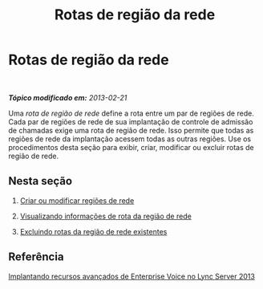 ﻿---
title: Rotas de região da rede
TOCTitle: Rotas de região da rede
ms:assetid: 32da29aa-7612-48fa-a983-72a821651aa3
ms:mtpsurl: https://technet.microsoft.com/pt-br/library/JJ688018(v=OCS.15)
ms:contentKeyID: 49886169
ms.date: 05/19/2016
mtps_version: v=OCS.15
ms.translationtype: HT
---

# Rotas de região da rede

 

_**Tópico modificado em:** 2013-02-21_

Uma *rota de região de rede* define a rota entre um par de regiões de rede. Cada par de regiões de rede de sua implantação de controle de admissão de chamadas exige uma rota de região de rede. Isso permite que todas as regiões de rede da implantação acessem todas as outras regiões. Use os procedimentos desta seção para exibir, criar, modificar ou excluir rotas de região de rede.

## Nesta seção

1.  [Criar ou modificar regiões de rede](lync-server-2013-creating-or-modifying-network-regions.md)

2.  [Visualizando informações de rota da região de rede](lync-server-2013-viewing-network-region-route-information.md)

3.  [Excluindo rotas da região de rede existentes](lync-server-2013-deleting-existing-network-region-routes.md)

## Referência

[Implantando recursos avançados de Enterprise Voice no Lync Server 2013](lync-server-2013-deploying-advanced-enterprise-voice-features.md)

